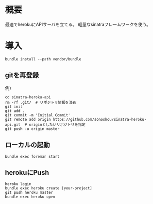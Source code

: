 # 概要

最速でherokuにAPIサーバを立てる。
軽量なsinatraフレームワークを使う。

# 導入

```
bundle install --path vendor/bundle
```

## gitを再登録

例）

```
cd sinatra-heroku-api
rm -rf .git/  # リポジトリ情報を消去
git init
git add .
git commit -m 'Initial Commit'
git remote add origin https://github.com/sonoshou/sinatra-heroku-api.git  # originとしたいリポジトリを指定
git push -u origin master
```

## ローカルの起動

```
bundle exec foreman start
```

## herokuにPush

```
heroku login
bundle exec heroku create [your-project]
git push heroku master
bundle exec heroku open
```
